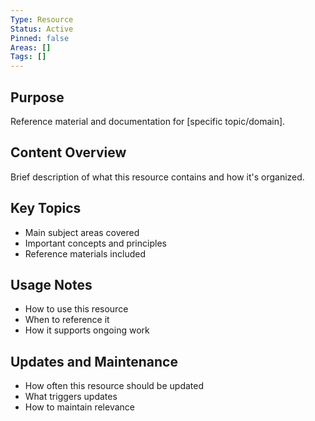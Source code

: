 ```yaml
---
Type: Resource
Status: Active
Pinned: false
Areas: []
Tags: []
---
```

## Purpose
Reference material and documentation for [specific topic/domain].

## Content Overview
Brief description of what this resource contains and how it's organized.

## Key Topics
- Main subject areas covered
- Important concepts and principles
- Reference materials included

## Usage Notes
- How to use this resource
- When to reference it
- How it supports ongoing work

## Updates and Maintenance
- How often this resource should be updated
- What triggers updates
- How to maintain relevance
